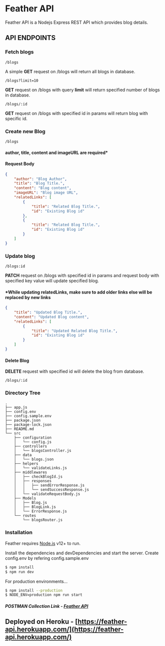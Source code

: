 # Feather API

Feather API is a Nodejs Express REST API which provides blog details.

## API ENDPOINTS

### Fetch blogs

```
/blogs
```

A simple **GET** request on /blogs will return all blogs in database.

```
/blogs?limit=10
```

**GET** request on /blogs with query **limit** will return specified number of blogs in database.

```
/blogs/:id
```

**GET** request on /blogs with specified id in params will return blog with specific id.

### Create new Blog

```
/blogs
```

#### **author, title, content and imageURL are required\***

#### Request Body

```json
{
	"author": "Blog Author",
	"title": "Blog Title.",
	"content": "Blog content",
	"imageURL": "Blog image URL",
	"relatedLinks": [
		{
			"title": "Related Blog Title.",
			"id": "Existing Blog id"
		},
		{
			"title": "Related Blog Title.",
			"id": "Existing Blog id"
		}
	]
}
```

### Update blog

```
/blogs:id
```

**PATCH** request on /blogs with specified id in params and request body with specified key value will update specified blog.

#### \*While updating relatedLinks, make sure to add older links else will be replaced by new links

```json
{
	"title": "Updated Blog Title.",
	"content": "Updated Blog content",
	"relatedLinks": [
		{
			"title": "Updated Related Blog Title.",
			"id": "Existing Blog id"
		}
	]
}
```

#### Delete Blog

**DELETE** request with specified id will delete the blog from database.

```
/blogs/:id
```

### Directory Tree

```
.
├── app.js
├── config.env
├── config.sample.env
├── package.json
├── package-lock.json
├── README.md
└── src
    ├── configuration
    │   └── config.js
    ├── controllers
    │   └── blogsController.js
    ├── data
    │   └── blogs.json
    ├── helpers
    │   └── validateLinks.js
    ├── middlewares
    │   ├── checkBlogId.js
    │   ├── responses
    │   │   ├── sendErrorResponse.js
    │   │   └── sendSuccessResponse.js
    │   └── validateRequestBody.js
    ├── Models
    │   ├── Blog.js
    │   ├── BlogLink.js
    │   └── ErrorResponse.js
    └── routes
        └── blogsRouter.js
```

### Installation

Feather requires [Node.js](https://nodejs.org/) v12+ to run.

Install the dependencies and devDependencies and start the server.
Create config.env by refering config.sample.env

```sh
$ npm install
$ npm run dev
```

For production environments...

```sh
$ npm install --production
$ NODE_ENV=production npm run start
```

##### POSTMAN Collection Link - [Feather API](https://www.getpostman.com/collections/555c3129555e05068655)

## Deployed on Heroku - [https://feather-api.herokuapp.com/](https://feather-api.herokuapp.com/)
